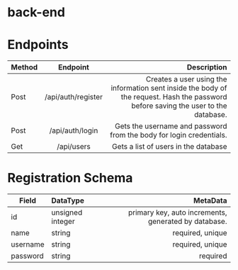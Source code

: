 # back-end

# Endpoints

| Method |      Endpoint      |                                                                                                                         Description |
| ------ | :----------------: | ----------------------------------------------------------------------------------------------------------------------------------: |
| Post   | /api/auth/register | Creates a user using the information sent inside the body of the request. Hash the password before saving the user to the database. |
| Post   |  /api/auth/login   |                                                                 Gets the username and password from the body for login credentials. |
| Get    |     /api/users     |                                                                                                Gets a list of users in the database |

# Registration Schema

| Field    | DataType         |                                             MetaData |
| -------- | :--------------- | ---------------------------------------------------: |
| id       | unsigned integer | primary key, auto increments, generated by database. |
| name     | string           |                                     required, unique |
| username | string           |                                     required, unique |
| password | string           |                                             required |
